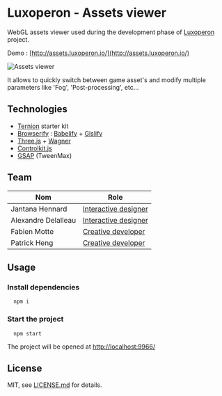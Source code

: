 # Luxoperon - Assets viewer

WebGL assets viewer used during the development phase of [Luxoperon](https://github.com/SubmarineInteractive/Lux-Operon/) project.

Demo : [http://assets.luxoperon.io/](http://assets.luxoperon.io/)

![Assets viewer](https://i.imgsafe.org/bf2877d1b4.png)

It allows to quickly switch between game asset's and modify multiple parameters like 'Fog', 'Post-processing', etc...

## Technologies

* [Ternion](https://github.com/FabienMotte/Ternion) starter kit
* [Browserify](http://browserify.org/) : [Babelify](https://github.com/babel/babelify) + [Glslify](https://github.com/stackgl/glslify)
* [Three.js](http://threejs.org/) + [Wagner](https://github.com/superguigui/Wagner/)
* [Controlkit.js](https://github.com/automat/controlkit.js)
* [GSAP](http://greensock.com/gsap) (TweenMax)

## Team
| Nom                 |  Role                |
| ------------------- | -------------------- |
| Jantana Hennard     | [Interactive designer](http://twitter.com/yesverynice)     |
| Alexandre Delalleau | [Interactive designer](http://twitter.com/alexlesubmarine) |
| Fabien Motte        | [Creative developer](http://twitter.com/fabmotte)          |
| Patrick Heng        | [Creative developer](http://twitter.com/pat_hg)            |

## Usage

### Install dependencies
```shell
  npm i
```

### Start the project
```shell
  npm start
```

The project will be opened at [http://localhost:9966/](http://localhost:9966/)

## License

MIT, see [LICENSE.md](LICENSE.md) for details.
